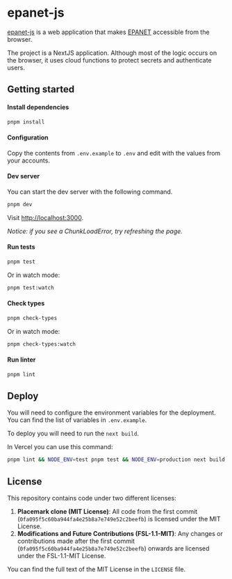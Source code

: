 # epanet-js


[epanet-js](https://app.epanetjs.com) is a web application that makes [EPANET](https://www.epa.gov/water-research/epanet) accessible from the browser.

The project is a NextJS application. Although most of the logic occurs on the browser, it uses cloud functions to protect secrets and authenticate users.

## Getting started

#### Install dependencies

```sh
pnpm install
```

#### Configuration

Copy the contents from `.env.example` to `.env` and edit with the values from your accounts.

#### Dev server

You can start the dev server with the following command.

```sh
pnpm dev
```
Visit [http://localhost:3000](http://localhost:3000).

_Notice: if you see a ChunkLoadError, try refreshing the page._

#### Run tests

```sh
pnpm test
```

Or in watch mode:

```sh
pnpm test:watch
```

#### Check types

```sh
pnpm check-types
```

Or in watch mode:

```sh
pnpm check-types:watch
```

#### Run linter

```sh
pnpm lint
```

## Deploy

You will need to configure the environment variables for the deployment. You can find the list of variables in `.env.example`.

To deploy you will need to run the `next build`.

In Vercel you can use this command:

```sh
pnpm lint && NODE_ENV=test pnpm test && NODE_ENV=production next build
```

## License

This repository contains code under two different licenses:

1. **Placemark clone (MIT License)**: All code from the first commit (`0fa095f5c60ba944fa4e25b8a7e749e52c2beefb`) is licensed under the MIT License.
2. **Modifications and Future Contributions (FSL-1.1-MIT)**: Any changes or contributions made after the first commit (`0fa095f5c60ba944fa4e25b8a7e749e52c2beefb`) onwards are licensed under the FSL-1.1-MIT License.

You can find the full text of the MIT License in the `LICENSE` file.
